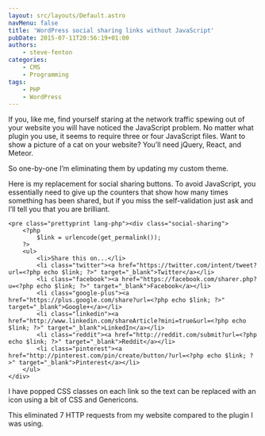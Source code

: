 ```yaml
---
layout: src/layouts/Default.astro
navMenu: false
title: 'WordPress social sharing links without JavaScript'
pubDate: 2015-07-11T20:56:19+01:00
authors:
    - steve-fenton
categories:
    - CMS
    - Programming
tags:
    - PHP
    - WordPress
---
```


If you, like me, find yourself staring at the network traffic spewing out of your website you will have noticed the JavaScript problem. No matter what plugin you use, it seems to require three or four JavaScript files. Want to show a picture of a cat on your website? You’ll need jQuery, React, and Meteor.

So one-by-one I’m eliminating them by updating my custom theme.

Here is my replacement for social sharing buttons. To avoid JavaScript, you essentially need to give up the counters that show how many times something has been shared, but if you miss the self-validation just ask and I’ll tell you that you are brilliant.

```
<pre class="prettyprint lang-php"><div class="social-sharing">
	<?php
		$link = urlencode(get_permalink());
	?>
	<ul>
		<li>Share this on...</li>
		<li class="twitter"><a href="https://twitter.com/intent/tweet?url=<?php echo $link; ?>" target="_blank">Twitter</a></li>
		<li class="facebook"><a href="https://facebook.com/sharer.php?u=<?php echo $link; ?>" target="_blank">Facebook</a></li>
		<li class="google-plus"><a href="https://plus.google.com/share?url=<?php echo $link; ?>" target="_blank">Google+</a></li>
		<li class="linkedin"><a href="http://www.linkedin.com/shareArticle?mini=true&url=<?php echo $link; ?>" target="_blank">LinkedIn</a></li>
		<li class="reddit"><a href="http://reddit.com/submit?url=<?php echo $link; ?>" target="_blank">Reddit</a></li>
		<li class="pinterest"><a href="http://pinterest.com/pin/create/button/?url=<?php echo $link; ?>" target="_blank">Pinterest</a></li>
	</ul>	
</div>
```
I have popped CSS classes on each link so the text can be replaced with an icon using a bit of CSS and Genericons.

This eliminated 7 HTTP requests from my website compared to the plugin I was using.